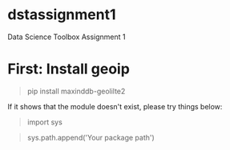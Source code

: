 # dstassignment1
Data Science Toolbox Assignment 1
# First: Install geoip
> pip install maxinddb-geolilte2

If it shows that the module doesn't exist, please try things below:
>import sys

>sys.path.append('Your package path')
